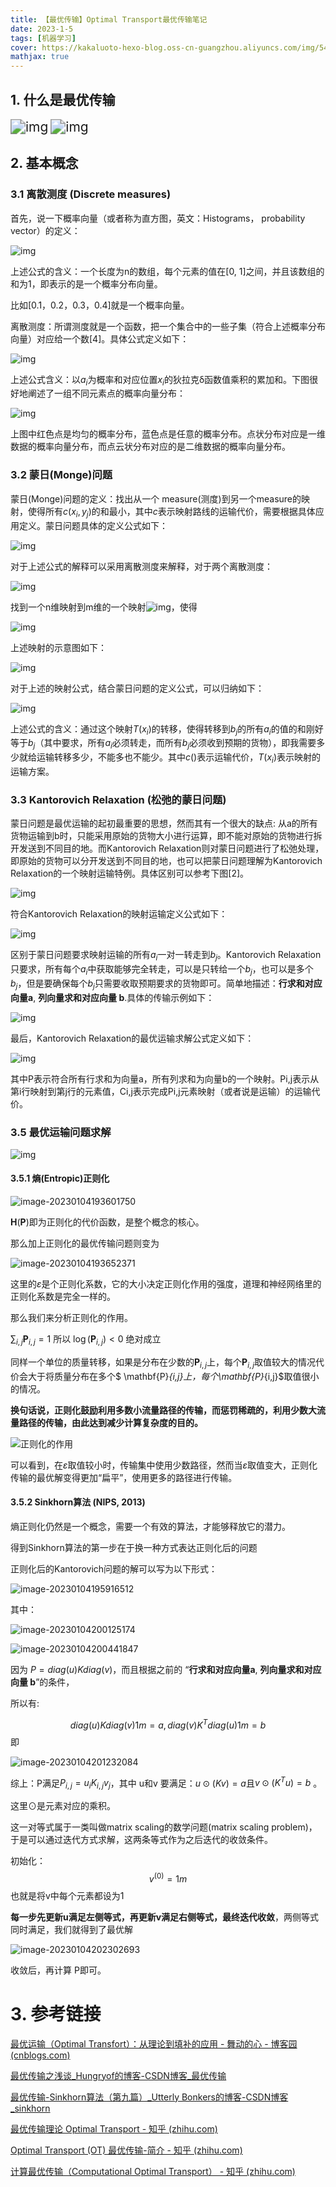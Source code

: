 ```yaml
---
title: 【最优传输】Optimal Transport最优传输笔记
date: 2023-1-5
tags: [机器学习]
cover: https://kakaluoto-hexo-blog.oss-cn-guangzhou.aliyuncs.com/img/5466.webp
mathjax: true
---
```


## 1. 什么是最优传输



<img src="https://pic3.zhimg.com/80/v2-ce431cdd64777caf348b23bf9342d70a_720w.webp" alt="img" style="zoom:150%;" />

<img src="https://pic3.zhimg.com/80/v2-ec5c9d7a79e102ba85073d2c49b7cbda_720w.webp" alt="img" style="zoom:150%;" />

## 2. 基本概念
### 3.1 离散测度 (Discrete measures)
首先，说一下概率向量（或者称为直方图，英文：Histograms， probability vector）的定义：

 ![img](https://img2020.cnblogs.com/blog/927750/202103/927750-20210312164410898-507060181.png)

上述公式的含义：一个长度为n的数组，每个元素的值在[0, 1]之间，并且该数组的和为1，即表示的是一个概率分布向量。

比如[0.1，0.2，0.3，0.4]就是一个概率向量。

离散测度：所谓测度就是一个函数，把一个集合中的一些子集（符合上述概率分布向量）对应给一个数[4]。具体公式定义如下：

![img](https://img2020.cnblogs.com/blog/927750/202103/927750-20210312164427933-960804036.png)

上述公式含义：以$a_i$为概率和对应位置$x_i$的狄拉克δ函数值乘积的累加和。下图很好地阐述了一组不同元素点的概率向量分布：

 ![img](https://img2020.cnblogs.com/blog/927750/202103/927750-20210312164445217-1263610359.png)

上图中红色点是均匀的概率分布，蓝色点是任意的概率分布。点状分布对应是一维数据的概率向量分布，而点云状分布对应的是二维数据的概率向量分布。

### 3.2 蒙日(Monge)问题

蒙日(Monge)问题的定义：找出从一个 measure(测度)到另一个measure的映射，使得所有$c ( x_i , y_j )$的和最小，其中$c$表示映射路线的运输代价，需要根据具体应用定义。蒙日问题具体的定义公式如下：

 ![img](https://img2020.cnblogs.com/blog/927750/202103/927750-20210312164508270-1219532574.png)

对于上述公式的解释可以采用离散测度来解释，对于两个离散测度：

 ![img](https://img2020.cnblogs.com/blog/927750/202103/927750-20210312164519132-1669442012.png)

找到一个n维映射到m维的一个映射![img](https://img2020.cnblogs.com/blog/927750/202103/927750-20210312164530094-298942662.png)，使得

 ![img](https://img2020.cnblogs.com/blog/927750/202103/927750-20210312164541088-1112379002.png)

上述映射的示意图如下：

 ![img](https://img2020.cnblogs.com/blog/927750/202103/927750-20210312164552388-995624370.png)

对于上述的映射公式，结合蒙日问题的定义公式，可以归纳如下：

![img](https://img2020.cnblogs.com/blog/927750/202103/927750-20210312164603385-1199671036.png)

上述公式的含义：通过这个映射$T(x_i)$的转移，使得转移到$b_j$的所有$a_i$的值的和刚好等于$b_j$（其中要求，所有$a_i$必须转走，而所有$b_j$必须收到预期的货物），即我需要多少就给运输转移多少，不能多也不能少。其中$c()$表示运输代价，$T(x_i)$表示映射的运输方案。

### 3.3 Kantorovich Relaxation (松弛的蒙日问题)

蒙日问题是最优运输的起初最重要的思想，然而其有一个很大的缺点: 从a的所有货物运输到b时，只能采用原始的货物大小进行运算，即不能对原始的货物进行拆开发送到不同目的地。而Kantorovich Relaxation则对蒙日问题进行了松弛处理，即原始的货物可以分开发送到不同目的地，也可以把蒙日问题理解为Kantorovich Relaxation的一个映射运输特例。具体区别可以参考下图[2]。

![img](https://img2020.cnblogs.com/blog/927750/202103/927750-20210312164631292-910603132.png)

符合Kantorovich Relaxation的映射运输定义公式如下：

![img](https://img2020.cnblogs.com/blog/927750/202103/927750-20210312164648582-1519254757.png)

区别于蒙日问题要求映射运输的所有$a_i$一对一转走到$b_j$。Kantorovich Relaxation只要求，所有每个$a_i$中获取能够完全转走，可以是只转给一个$b_j$，也可以是多个$b_j$，但是要确保每个$b_j$只需要收取预期要求的货物即可。简单地描述：**行求和对应向量a**, **列向量求和对应向量 b**.具体的传输示例如下：

 ![img](https://img2020.cnblogs.com/blog/927750/202103/927750-20210312164703284-644792148.png)

最后，Kantorovich Relaxation的最优运输求解公式定义如下：

![img](https://img2020.cnblogs.com/blog/927750/202103/927750-20210312164713992-32805890.png)

其中P表示符合所有行求和为向量a，所有列求和为向量b的一个映射。Pi,j表示从第i行映射到第j行的元素值，Ci,j表示完成Pi,j元素映射（或者说是运输）的运输代价。

### 3.5 最优运输问题求解

![img](https://pic3.zhimg.com/80/v2-9b0e33a63e25d6ffe9c09c1752c0194e_720w.webp)

#### 3.5.1 熵(Entropic)正则化

![image-20230104193601750](https://kakaluoto-hexo-blog.oss-cn-guangzhou.aliyuncs.com/img/image-20230104193601750.png)

**H**(**P**)即为正则化的代价函数，是整个概念的核心。

那么加上正则化的最优传输问题则变为

![image-20230104193652371](https://kakaluoto-hexo-blog.oss-cn-guangzhou.aliyuncs.com/img/image-20230104193652371.png)

这里的$ε$是个正则化系数，它的大小决定正则化作用的强度，道理和神经网络里的正则化系数是完全一样的。

那么我们来分析正则化的作用。

$\sum_{i, j} \mathbf{P}_{i, j}=1$ 所以 $\log \left(\mathbf{P}_{i, j}\right)<0$ 绝对成立

同样一个单位的质量转移，如果是分布在少数的$\mathbf{P}_{i,j}$上，每个$\mathbf{P}_{i,j}$取值较大的情况代价会大于将质量分布在多个$ \mathbf{P}_{i,j}$上，每个$\mathbf{P}_{i,j}$取值很小的情况。

**换句话说，正则化鼓励利用多数小流量路径的传输，而惩罚稀疏的，利用少数大流量路径的传输，由此达到减少计算复杂度的目的。**

![正则化的作用](https://img-blog.csdnimg.cn/20190426143557768.PNG?x-oss-process=image/watermark,type_ZmFuZ3poZW5naGVpdGk,shadow_10,text_aHR0cHM6Ly9ibG9nLmNzZG4ubmV0L1V0dGVybHlfQm9ua2Vycw==,size_16,color_FFFFFF,t_70)

可以看到，在$ε$取值较小时，传输集中使用少数路径，然而当$ε$取值变大，正则化传输的最优解变得更加“扁平”，使用更多的路径进行传输。


#### 3.5.2  Sinkhorn算法 (NIPS, 2013)

熵正则化仍然是一个概念，需要一个有效的算法，才能够释放它的潜力。

得到Sinkhorn算法的第一步在于换一种方式表达正则化后的问题

正则化后的Kantorovich问题的解可以写为以下形式：

![image-20230104195916512](https://kakaluoto-hexo-blog.oss-cn-guangzhou.aliyuncs.com/img/image-20230104195916512.png)

其中：

![image-20230104200125174](https://kakaluoto-hexo-blog.oss-cn-guangzhou.aliyuncs.com/img/image-20230104200125174.png)

![image-20230104200441847](C:\Users\HY\Desktop\组会2023_1_4\image-20230104200441847.png)

因为 $P=diag(u)Kdiag(v)$，而且根据之前的 “**行求和对应向量a**, **列向量求和对应向量 b**”的条件，

所以有:

$$
diag(u) K diag(v)1m=a,diag(v) K^T diag(u)1m=b
$$
即

![image-20230104201232084](https://kakaluoto-hexo-blog.oss-cn-guangzhou.aliyuncs.com/img/image-20230104201232084.png)

综上：P满足$P_{i,j} = u_iK_{i,j}v_j$，其中 u和v 要满足：$u\odot (Kv) = a$且$v\odot(K^Tu)=b$
。

这里$\odot$是元素对应的乘积。

这一对等式属于一类叫做matrix scaling的数学问题(matrix scaling problem)，于是可以通过迭代方式求解，这两条等式作为之后迭代的收敛条件。

初始化：
$$
v^{(0)}=1m
$$
也就是将v中每个元素都设为1

**每一步先更新u满足左侧等式，再更新v满足右侧等式，最终迭代收敛**，两侧等式同时满足，我们就得到了最优解

![image-20230104202302693](https://kakaluoto-hexo-blog.oss-cn-guangzhou.aliyuncs.com/img/image-20230104202302693.png)

收敛后，再计算 P即可。

# 3. 参考链接
[最优运输（Optimal Transfort）：从理论到填补的应用 - 舞动的心 - 博客园 (cnblogs.com)](https://www.cnblogs.com/liuzhen1995/p/14524932.html)

[最优传输之浅谈_Hungryof的博客-CSDN博客_最优传输](https://blog.csdn.net/Hungryof/article/details/110549879)

[ 最优传输-Sinkhorn算法（第九篇）_Utterly Bonkers的博客-CSDN博客_sinkhorn](https://blog.csdn.net/Utterly_Bonkers/article/details/90746259)

[最优传输理论 Optimal Transport - 知乎 (zhihu.com)](https://zhuanlan.zhihu.com/p/462458966)

[Optimal Transport (OT) 最优传输-简介 - 知乎 (zhihu.com)](https://zhuanlan.zhihu.com/p/551134022)

[计算最优传输（Computational Optimal Transport） - 知乎 (zhihu.com)](https://zhuanlan.zhihu.com/p/94978686)